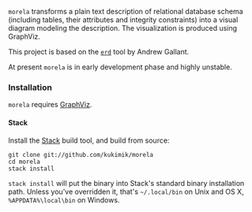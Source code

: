 `morela` transforms a plain text description of relational database schema
(including tables, their attributes and integrity constraints) into a visual
diagram modeling the description. The visualization is produced 
using GraphViz.

This project is based on the [`erd`](http://github.com/BurntSushi/erd) tool
by Andrew Gallant.

At present `morela` is in early development phase and highly unstable.

### Installation

`morela` requires [GraphViz](http://www.graphviz.org/download/).

#### Stack

Install the [Stack](http://docs.haskellstack.org/en/stable/README/) build tool,
and build from source:

    git clone git://github.com/kukimik/morela
    cd morela
    stack install

`stack install` will put the binary into Stack's standard binary
installation path.  Unless you've overridden it, that's `~/.local/bin`
on Unix and OS X, `%APPDATA%\local\bin` on Windows.